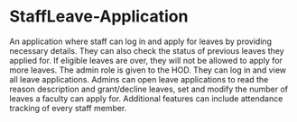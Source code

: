 # StaffLeave-Application
An application where staff can log in and apply for leaves by providing necessary details. They can also check the status of previous leaves they applied for. If eligible leaves are over, they will not be allowed to apply for more leaves. The admin role is given to the HOD. They can log in and view all leave applications. Admins can open leave applications to read the reason description and grant/decline leaves, set and modify the number of leaves a faculty can apply for. Additional features can include attendance tracking of every staff member.

